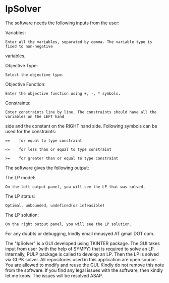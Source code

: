 # lpSolver

The software needs the following inputs from the user:

Variables:

	Enter all the variables, separated by comma. The variable type is fixed to non-negative 

variables.
	
Objective Type:

	Select the objective type.
	
Objective Function:

	Enter the objective function using +, -, * symbols.
	
Constraints:

	Enter constraints line by line. The constraints should have all the variables on the LEFT hand 

side and the constant on the RIGHT hand side. Following symbols can be used for the constraints:
	
	==    for equal to type constraint
	
	<=    for less than or equal to type constraint
	
	>=    for greater than or equal to type constraint



The software gives the following output:

The LP model:

	On the left output panel, you will see the LP that was solved.
	
The LP status:

	Optimal, unbounded, undefined(or infeasible)
	
The LP solution: 

	On the right output panel, you will see the LP solution.

For any doubts or debugging, kindly email mnusyed AT gmail DOT com.

The "lpSolver" is a GUI developed using TKINTER package. The GUI takes input from user (with the help of SYMPY) that is required to solve an LP.
Internally, PULP package is called to develop an LP. Then the LP is solved via GLPK solver. 
All repositories used in this application are open source. You are allowed to modify and reuse the GUI. 
Kindly do not remove this note from the software. 
If you find any legal issues with the software, then kindly let me know. The issues will be resolved ASAP.
